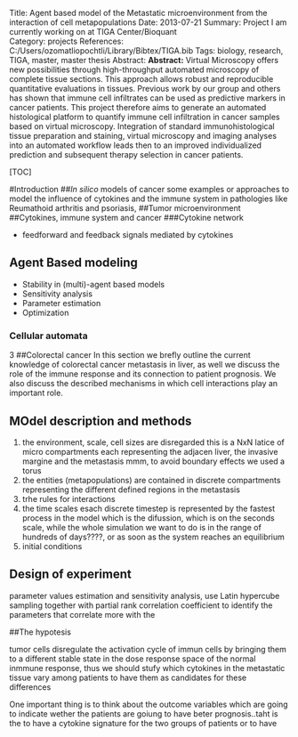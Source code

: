 Title: Agent based model of the Metastatic microenvironment from the interaction of cell metapopulations 
Date: 2013-07-21
Summary: Project I am currently working on at TIGA Center/Bioquant  
Category: projects
References: C:/Users/ozomatliopochtli/Library/Bibtex/TIGA.bib
Tags: biology, research, TIGA, master, master thesis
Abstract: <strong>Abstract:</strong> Virtual Microscopy offers new possibilities through high-throughput automated microscopy of complete tissue sections. This approach allows robust and reproducible quantitative evaluations in tissues. Previous work by our group and others has shown that immune cell infiltrates can be used as predictive markers in cancer patients. This project therefore aims to generate an automated histological platform to quantify immune cell infiltration in cancer samples based on virtual microscopy. Integration of standard immunohistological tissue preparation and staining, virtual microscopy and imaging analyses into an automated workflow leads then to an improved individualized prediction and subsequent therapy selection in cancer patients.

[TOC]

#Introduction
##_In silico_ models of cancer
some examples or approaches to model the influence of cytokines and the immune system in pathologies like Reumathoid arthritis and psoriasis,
##Tumor microenvironment
##Cytokines, immune system and cancer
###Cytokine network
* feedforward and feedback signals mediated by cytokines

## Agent Based modeling
* Stability in (multi)-agent based models
* Sensitivity analysis
* Parameter estimation
* Optimization

### Cellular automata
3
##Colorectal cancer
In this section we brefly outline the current knowledge of colorectal cancer metastasis in liver, as well we discuss the role of the immune response and its connection to patient prognosis. We also discuss the described mechanisms in which cell interactions play an important role.

## MOdel description and methods
1. the environment, scale, cell sizes are disregarded
this is a NxN latice of micro compartments each representing the adjacen liver, the invasive margine and the metastasis
mmm, to avoid boundary effects we used a torus
2. the entities (metapopulations) are contained in discrete compartments representing the different defined regions in the metastasis
3. trhe rules for interactions
4. the time scales
esach discrete timestep is represented by the fastest process in the model which is the difussion, which is on the seconds scale, while the whole simulation we want to do is in the range of hundreds of days????, or as soon as the system reaches an equilibrium 
5. initial conditions

## Design of experiment

parameter values estimation and sensitivity analysis, use Latin hypercube sampling together with partial rank correlation coefficient to identify the parameters that correlate more with the 

##The hypotesis

tumor cells disregulate the activation cycle of immun cells by bringing them to a different stable state in the dose response space of the normal inmmune response, thus we should stufy which cytokines in the metastatic tissue vary among patients to have them as candidates for these differences

One important thing is to think about the outcome variables which are going to indicate wether the patients are goiung to have beter prognosis..taht is the to have a cytokine signature for the two groups of patients or to have 


